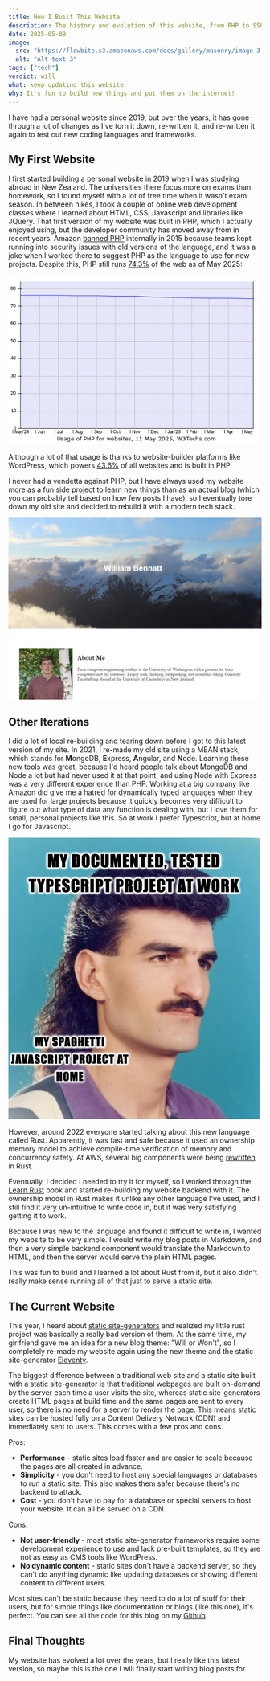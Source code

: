 ```yaml
---
title: How I Built This Website
description: The history and evolution of this website, from PHP to SSG.
date: 2025-05-09
image:
  src: "https://flowbite.s3.amazonaws.com/docs/gallery/masonry/image-3.jpg"
  alt: "Alt text 3"
tags: ["tech"]
verdict: will
what: keep updating this website.
why: It's fun to build new things and put them on the internet!
---
```


I have had a personal website since 2019, but over the years, it has gone through a lot of changes as I've torn it down, re-written it, and re-written it again to test out new coding languages and frameworks.

## My First Website

I first started building a personal website in 2019 when I was studying abroad in New Zealand. The universities there focus more on exams than homework, so I found myself with a lot of free time when it wasn't exam season. In between hikes, I took a couple of online web development classes where I learned about HTML, CSS, Javascript and libraries like JQuery. That first version of my website was built in PHP, which I actually enjoyed using, but the developer community has moved away from in recent years. Amazon [banned PHP](https://muldoon.cloud/programming/2020/04/17/programming-rules-thumb.html#rule-9-use-php-or-hack-if-you-want-to-test-server-changes-without-rebuilding) internally in 2015 because teams kept running into security issues with old versions of the language, and it was a joke when I worked there to suggest PHP as the language to use for new projects. Despite this, PHP still runs [74.3%](https://w3techs.com/technologies/details/pl-php) of the web as of May 2025:

![Usage of PHP for websites](./php_use_2025.png)

Although a lot of that usage is thanks to website-builder platforms like WordPress, which powers [43.6%](https://w3techs.com/technologies/details/cm-wordpress) of all websites and is built in PHP.

I never had a vendetta against PHP, but I have always used my website more as a fun side project to learn new things than as an actual blog (which you can probably tell based on how few posts I have), so I eventually tore down my old site and decided to rebuild it with a modern tech stack.

![screenshot of my first website =600x](./first-website-screenshot.png "My first website")

## Other Iterations

I did a lot of local re-building and tearing down before I got to this latest version of my site. In 2021, I re-made my old site using a MEAN stack, which stands for **M**ongoDB, **E**xpress, **A**ngular, and **N**ode. Learning these new tools was great, because I'd heard people talk about MongoDB and Node a lot but had never used it at that point, and using Node with Express was a very different experience than PHP. Working at a big company like Amazon did give me a hatred for dynamically typed languages when they are used for large projects because it quickly becomes very difficult to figure out what type of data any function is dealing with, but I love them for small, personal projects like this. So at work I prefer Typescript, but at home I go for Javascript.

![mullet meme](./mullet.png)

However, around 2022 everyone started talking about this new language called Rust. Apparently, it was fast and safe because it used an ownership memory model to achieve compile-time verification of memory and concurrency safety. At AWS, several big components were being [rewritten](https://aws.amazon.com/blogs/opensource/why-aws-loves-rust-and-how-wed-like-to-help/) in Rust.

Eventually, I decided I needed to try it for myself, so I worked through the [Learn Rust](https://doc.rust-lang.org/book/) book and started re-building my website backend with it. The ownership model in Rust makes it unlike any other language I've used, and I still find it very un-intuitive to write code in, but it was very satisfying getting it to work.

Because I was new to the language and found it difficult to write in, I wanted my website to be very simple. I would write my blog posts in Markdown, and then a very simple backend component would translate the Markdown to HTML, and then the server would serve the plain HTML pages.

This was fun to build and I learned a lot about Rust from it, but it also didn't really make sense running all of that just to serve a static site.

## The Current Website

This year, I heard about [static site-generators](https://www.cloudflare.com/learning/performance/static-site-generator/) and realized my little rust project was basically a really bad version of them. At the same time, my girlfriend gave me an idea for a new blog theme: "Will or Won't", so I completely re-made my website again using the new theme and the static site-generator [Eleventy](https://www.11ty.dev/docs/).

The biggest difference between a traditional web site and a static site built with a static site-generator is that traditional webpages are built on-demand by the server each time a user visits the site, whereas static site-generators create HTML pages at build time and the same pages are sent to every user, so there is no need for a server to render the page. This means static sites can be hosted fully on a Content Delivery Network (CDN) and immediately sent to users. This comes with a few pros and cons.

Pros:

- **Performance** - static sites load faster and are easier to scale because the pages are all created in advance.
- **Simplicity** - you don't need to host any special languages or databases to run a static site. This also makes them safer because there's no backend to attack.
- **Cost** - you don't have to pay for a database or special servers to host your website. It can all be served on a CDN.

Cons:

- **Not user-friendly** - most static site-generator frameworks require some development experience to use and lack pre-built templates, so they are not as easy as CMS tools like WordPress.
- **No dynamic content** - static sites don't have a backend server, so they can't do anything dynamic like updating databases or showing different content to different users.

Most sites can't be static because they need to do a lot of stuff for their users, but for simple things like documentation or blogs (like this one), it's perfect. You can see all the code for this blog on my [Github](https://github.com/willBennatt/blog2025).

## Final Thoughts

My website has evolved a lot over the years, but I really like this latest version, so maybe this is the one I will finally start writing blog posts for.
